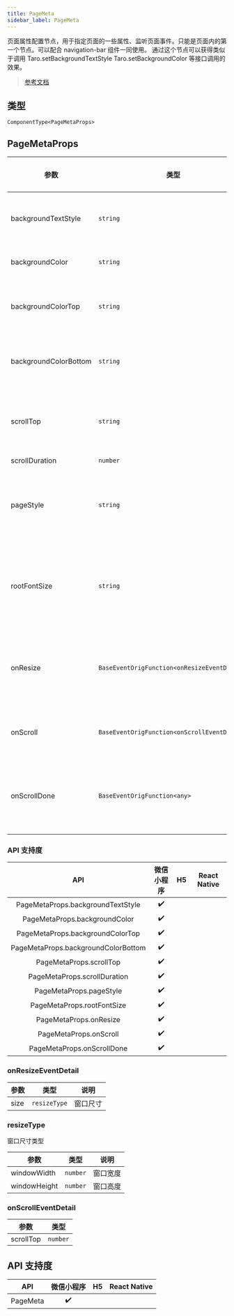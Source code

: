 ```yaml
---
title: PageMeta
sidebar_label: PageMeta
---
```


页面属性配置节点，用于指定页面的一些属性、监听页面事件。只能是页面内的第一个节点。可以配合 navigation-bar 组件一同使用。
通过这个节点可以获得类似于调用 Taro.setBackgroundTextStyle Taro.setBackgroundColor 等接口调用的效果。

> [参考文档](https://developers.weixin.qq.com/miniprogram/dev/component/page-meta.html)

## 类型

```tsx
ComponentType<PageMetaProps>
```

## PageMetaProps

| 参数 | 类型 | 默认值 | 必填 | 说明 |
| --- | --- | :---: | :---: | --- |
| backgroundTextStyle | `string` |  | 否 | 下拉背景字体、loading 图的样式，仅支持 dark 和 light |
| backgroundColor | `string` |  | 否 | 窗口的背景色，必须为十六进制颜色值 |
| backgroundColorTop | `string` |  | 否 | 顶部窗口的背景色，必须为十六进制颜色值，仅 iOS 支持 |
| backgroundColorBottom | `string` |  | 否 | 底部窗口的背景色，必须为十六进制颜色值，仅 iOS 支持 |
| scrollTop | `string` | `""` | 否 | 滚动位置，可以使用 px 或者 rpx 为单位，在被设置时，页面会滚动到对应位置 |
| scrollDuration | `number` | `300` | 否 | 滚动动画时长 |
| pageStyle | `string` | `""` | 否 | 页面根节点样式，页面根节点是所有页面节点的祖先节点，相当于 HTML 中的 body 节点 |
| rootFontSize | `string` | `""` | 否 | 页面的根字体大小，页面中的所有 rem 单位，将使用这个字体大小作为参考值，即 1rem 等于这个字体大小 |
| onResize | `BaseEventOrigFunction<onResizeEventDetail>` |  | 否 | 页面尺寸变化时会触发 resize 事件，event.detail = { size: { windowWidth, windowHeight } } |
| onScroll | `BaseEventOrigFunction<onScrollEventDetail>` |  | 否 | 页面滚动时会触发 scroll 事件，event.detail = { scrollTop } |
| onScrollDone | `BaseEventOrigFunction<any>` |  | 否 | 如果通过改变 scroll-top 属性来使页面滚动，页面滚动结束后会触发 scrolldone 事件 |

### API 支持度

| API | 微信小程序 | H5 | React Native |
| :---: | :---: | :---: | :---: |
| PageMetaProps.backgroundTextStyle | ✔️ |  |  |
| PageMetaProps.backgroundColor | ✔️ |  |  |
| PageMetaProps.backgroundColorTop | ✔️ |  |  |
| PageMetaProps.backgroundColorBottom | ✔️ |  |  |
| PageMetaProps.scrollTop | ✔️ |  |  |
| PageMetaProps.scrollDuration | ✔️ |  |  |
| PageMetaProps.pageStyle | ✔️ |  |  |
| PageMetaProps.rootFontSize | ✔️ |  |  |
| PageMetaProps.onResize | ✔️ |  |  |
| PageMetaProps.onScroll | ✔️ |  |  |
| PageMetaProps.onScrollDone | ✔️ |  |  |

### onResizeEventDetail

| 参数 | 类型 | 说明 |
| --- | --- | --- |
| size | `resizeType` | 窗口尺寸 |

### resizeType

窗口尺寸类型

| 参数 | 类型 | 说明 |
| --- | --- | --- |
| windowWidth | `number` | 窗口宽度 |
| windowHeight | `number` | 窗口高度 |

### onScrollEventDetail

| 参数 | 类型 |
| --- | --- |
| scrollTop | `number` |

## API 支持度

| API | 微信小程序 | H5 | React Native |
| :---: | :---: | :---: | :---: |
| PageMeta | ✔️ |  |  |
